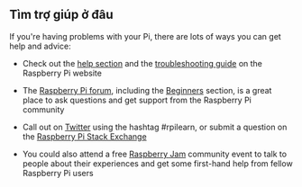 ## Tìm trợ giúp ở đâu

If you're having problems with your Pi, there are lots of ways you can get help and advice:

+ Check out the [help section](https://www.raspberrypi.org/help/) and the [troubleshooting guide](https://www.raspberrypi.org/learning/troubleshooting-guide/) on the Raspberry Pi website

+ The [Raspberry Pi forum](https://www.raspberrypi.org/forums), including the [Beginners](https://www.raspberrypi.org/forums/viewforum.php?f=91) section, is a great place to ask questions and get support from the Raspberry Pi community

+ Call out on [Twitter](https://twitter.com) using the hashtag #rpilearn, or submit a question on the [Raspberry Pi Stack Exchange](https://raspberrypi.stackexchange.com/)

+ You could also attend a free [Raspberry Jam](https://rpf.io/jam) community event to talk to people about their experiences and get some first-hand help from fellow Raspberry Pi users